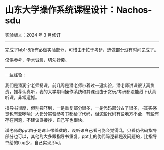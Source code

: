 # 山东大学操作系统课程设计：Nachos-sdu

实验版本：2024 年 3 月修订

---

完成了lab1-8所有必做实验部分，可惜由于忙于考研，选做部分没有时间完成了。

仅供参考，学术诚信，切勿抄袭。

---
一些经验：

我们是潘润宇老师授课，前几周是潘老师带着过一遍实验，潘老师讲课很认真负责，推荐认真听，我的大学期间操作系统和其课设由于贪玩/考研都没能线下认真听课，非常遗憾。

指导书很厚，但别被吓到，一是重复部分很多，一是代码部分占了很多，~~（其实感觉也有些啰嗦）~~大部分实验参考书都给了代码，但这些代码有些地方不全，有些有存在问题，不建议直接抄，自己写也很快。

潘老师的ppt由于是课上带着做的，没听课自己看可能会觉得乱，只看伪代码指导部分也可以，其他的大多跟指导书重复，ppt上的伪代码逻辑是没问题的，比指导书给的bug少，自己实现即可。